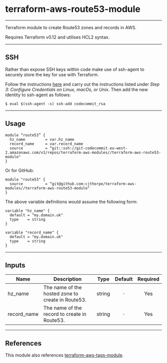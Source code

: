 # terraform-aws-route53-module
------------- 
 
Terraform module to create Route53 zones and records in AWS.
 
Requires Terraform v0.12 and utilises HCL2 syntax. 
 
------------- 
## SSH 
 
Rather than expose SSH keys within code make use of ssh-agent to securely store the key for use with Terraform. 
 
Follow the instructions [here](https://docs.aws.amazon.com/codecommit/latest/userguide/setting-up-ssh-unixes.html) and carry out the instructions listed under _Step 3: Configure Credentials on Linux, macOs, or Unix_. Then add the new identity to ssh-agent as follows: 
 
``` 
$ eval $(ssh-agent -s) ssh-add codecommit_rsa 
``` 
 
------------- 
## Usage 
 
``` 
module “route53” { 
  hz_name         = var.hz_name 
  record_name     = var.record_name
  source          = “git::ssh://git-codecommit.eu-west-2.amazonaws.com/v1/repos/terraform-aws-modules//terraform-aws-route53-module" 
} 
``` 

Or for GitHub:

```
module "route53" {
  source          = “git@github.com:cjthorpe/terraform-aws-modules//terraform-aws-route53-module" 
}
```
 
The above variable definitions would assume the following form: 
``` 
variable "hz_name" { 
  default = "my.domain.uk"
  type    = string
} 
 
variable "record_name" { 
  default = "my.domain.uk"
  type    = string
} 
``` 
 
------------- 
## Inputs 
 
| Name | Description | Type | Default | Required | 
|------|-------------|:----:|:-----:|:-----:| 
| hz_name | The name of the hosted zone to create in Route53. | string | `-` | Yes | 
| record_name | The name of the record to create in Route53. | string | `-` | Yes |  
 
------------- 
## References 
 
This module also references [terraform-aws-tags-module](https://github.com/cjthorpe/terraform-aws-modules/tree/master/terraform-aws-tags-module).
